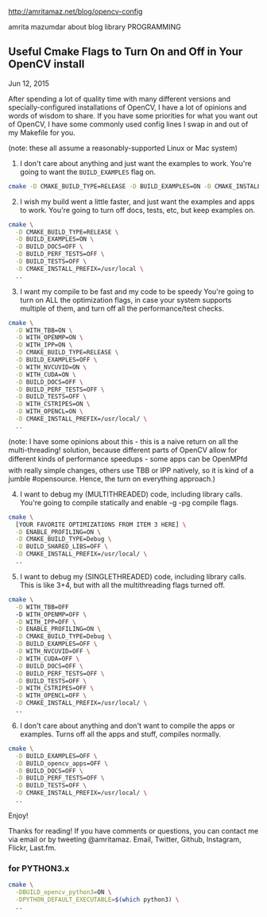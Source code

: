 http://amritamaz.net/blog/opencv-config

amrita mazumdar
about blog library
PROGRAMMING

## Useful Cmake Flags to Turn On and Off in Your OpenCV install
Jun 12, 2015

After spending a lot of quality time with many different versions and specially-configured installations of OpenCV, I have a lot of opinions and words of wisdom to share. If you have some priorities for what you want out of OpenCV, I have some commonly used config lines I swap in and out of my Makefile for you.

(note: these all assume a reasonably-supported Linux or Mac system)

1. I don't care about anything and just want the examples to work.
You're going to want the `BUILD_EXAMPLES` flag on.

```bash
cmake -D CMAKE_BUILD_TYPE=RELEASE -D BUILD_EXAMPLES=ON -D CMAKE_INSTALL_PREFIX=/usr/local ..
```

2. I wish my build went a little faster, and just want the examples and apps to work.
You're going to turn off docs, tests, etc, but keep examples on.
```bash
cmake \
  -D CMAKE_BUILD_TYPE=RELEASE \
  -D BUILD_EXAMPLES=ON \
  -D BUILD_DOCS=OFF \
  -D BUILD_PERF_TESTS=OFF \
  -D BUILD_TESTS=OFF \
  -D CMAKE_INSTALL_PREFIX=/usr/local \
  ..
```

3. I want my compile to be fast and my code to be speedy
You're going to turn on ALL the optimization flags, in case your system supports multiple of them, and turn off all the performance/test checks.
```bash
cmake \
  -D WITH_TBB=ON \
  -D WITH_OPENMP=ON \
  -D WITH_IPP=ON \
  -D CMAKE_BUILD_TYPE=RELEASE \
  -D BUILD_EXAMPLES=OFF \
  -D WITH_NVCUVID=ON \
  -D WITH_CUDA=ON \
  -D BUILD_DOCS=OFF \
  -D BUILD_PERF_TESTS=OFF \
  -D BUILD_TESTS=OFF \
  -D WITH_CSTRIPES=ON \
  -D WITH_OPENCL=ON \
  -D CMAKE_INSTALL_PREFIX=/usr/local/ \
  ..
```
(note: I have some opinions about this - this is a naive return on all the multi-threading! solution, because different parts of OpenCV allow for different kinds of performance speedups - some apps can be OpenMPfd with really simple changes, others use TBB or IPP natively, so it is kind of a jumble #opensource. Hence, the turn on everything approach.)

4. I want to debug my (MULTITHREADED) code, including library calls.
You're going to compile statically and enable -g -pg compile flags.
```bash
cmake \
  [YOUR FAVORITE OPTIMIZATIONS FROM ITEM 3 HERE] \
  -D ENABLE_PROFILING=ON \
  -D CMAKE_BUILD_TYPE=Debug \
  -D BUILD_SHARED_LIBS=OFF \
  -D CMAKE_INSTALL_PREFIX=/usr/local/ \
  ..
```
5. I want to debug my (SINGLETHREADED) code, including library calls.
This is like 3+4, but with all the multithreading flags turned off.
```bash
cmake \
  -D WITH_TBB=OFF 
  -D WITH_OPENMP=OFF \
  -D WITH_IPP=OFF \
  -D ENABLE_PROFILING=ON \
  -D CMAKE_BUILD_TYPE=Debug \
  -D BUILD_EXAMPLES=OFF \
  -D WITH_NVCUVID=OFF \
  -D WITH_CUDA=OFF \
  -D BUILD_DOCS=OFF \
  -D BUILD_PERF_TESTS=OFF \
  -D BUILD_TESTS=OFF \
  -D WITH_CSTRIPES=OFF \
  -D WITH_OPENCL=OFF \
  -D CMAKE_INSTALL_PREFIX=/usr/local/ \
  ..
```
6. I don't care about anything and don't want to compile the apps or examples.
Turns off all the apps and stuff, compiles normally.
```bash
cmake \
  -D BUILD_EXAMPLES=OFF \
  -D BUILD_opencv_apps=OFF \
  -D BUILD_DOCS=OFF \
  -D BUILD_PERF_TESTS=OFF \
  -D BUILD_TESTS=OFF \
  -D CMAKE_INSTALL_PREFIX=/usr/local/ \
  ..
```
Enjoy!

Thanks for reading! If you have comments or questions, you can contact me via email or by tweeting @amritamaz.
Email, Twitter, Github, Instagram, Flickr, Last.fm.

### for PYTHON3.x
```bash
cmake \
  -DBUILD_opencv_python3=ON \
  -DPYTHON_DEFAULT_EXECUTABLE=$(which python3) \
  ..
```
